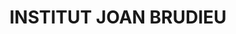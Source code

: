 ---
layout: patrimoni-details
title:  "INSTITUT JOAN BRUDIEU"
collections: ["patrimoni-arquitectonic"]
coordinates:
  - group1:
        - [1.457098697075569, 42.353243788483503]
        - [1.457203296110809, 42.353262250798821]
        - [1.457214041411027, 42.353228286401063]
        - [1.457361908692979, 42.353254371742658]
        - [1.457351351387096, 42.353289277464476]
        - [1.457453439195361, 42.353306923440371]
        - [1.457473879442772, 42.353247429484661]
        - [1.457761179419909, 42.353299485830526]
        - [1.457794154131684, 42.353193221439895]
        - [1.457466097805315, 42.353134358218171]
        - [1.457537193065891, 42.352918456638371]
        - [1.457266711408209, 42.35286881656355]
        - [1.457196853754183, 42.353085829874992]
        - [1.456868384496007, 42.353026646459604]
        - [1.456835009540207, 42.353131966414324]
        - [1.457119175899081, 42.353182730476881]
        - [1.457098697075569, 42.353243788483503]
---